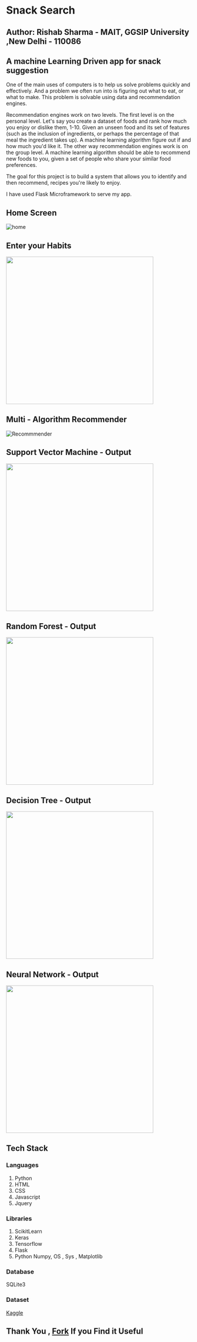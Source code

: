 # Snack Search
## Author: Rishab Sharma - MAIT, GGSIP University ,New Delhi - 110086

## A machine Learning Driven app for snack suggestion

One of the main uses of computers is to help us solve problems quickly and effectively. And a problem we often run into is figuring out what to eat, or what to make. This problem is solvable using data and recommendation engines.

Recommendation engines work on two levels. The first level is on the personal level. Let's say you create a dataset of foods and rank how much you enjoy or dislike them, 1-10. Given an unseen food and its set of features (such as the inclusion of ingredients, or perhaps the percentage of that meal the ingredient takes up). A machine learning algorithm figure out if and how much you'd like it. The other way recommendation engines work is on the group level. A machine learning algorithm should be able to recommend new foods to you, given a set of people who share your similar food preferences.

The goal for this project is to build a system that allows you to identify and then recommend, recipes you're likely to enjoy.

I have used Flask Microframework to serve my app.

## Home Screen

![home](https://github.com/rishab-sharma/snack_search/blob/master/images/Screen%20Shot%202018-02-15%20at%201.53.50%20PM.png)

## Enter your Habits

<img src="https://github.com/rishab-sharma/snack_search/blob/master/images/Screen%20Shot%202018-02-15%20at%201.54.56%20PM.png" height="400">

## Multi - Algorithm Recommender

![Recommmender](https://github.com/rishab-sharma/snack_search/blob/master/images/Screen%20Shot%202018-02-15%20at%201.55.22%20PM.png)

## Support Vector Machine - Output

<img src="https://github.com/rishab-sharma/snack_search/blob/master/images/Screen%20Shot%202018-02-15%20at%201.55.39%20PM.png" height = "400">

## Random Forest - Output

<img src="https://github.com/rishab-sharma/snack_search/blob/master/images/Screen%20Shot%202018-02-15%20at%201.55.46%20PM.png" height = "400">

## Decision Tree - Output
<img src="https://github.com/rishab-sharma/snack_search/blob/master/images/Screen%20Shot%202018-02-15%20at%201.55.54%20PM.png" height ="400">

## Neural Network - Output

<img src="https://github.com/rishab-sharma/snack_search/blob/master/images/Screen%20Shot%202018-02-15%20at%201.55.58%20PM.png" height ="400">

## Tech Stack 

### Languages
1. Python
2. HTML
3. CSS
4. Javascript
5. Jquery

### Libraries
1. ScikitLearn
2. Keras
3. Tensorflow
4. Flask
5. Python Numpy, OS , Sys , Matplotlib

### Database 
SQLite3

### Dataset

[Kaggle](https://www.kaggle.com/hugodarwood/epirecipes)

## Thank You , [Fork](https://github.com/rishab-sharma/snack_search/blob/master/README.md#fork-destination-box) If you Find it Useful


